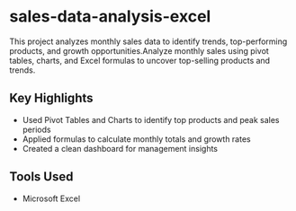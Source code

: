 # sales-data-analysis-excel
This project analyzes monthly sales data to identify trends, top-performing products, and growth opportunities.Analyze monthly sales using pivot tables, charts, and Excel formulas to uncover top-selling products and trends.

## Key Highlights
- Used Pivot Tables and Charts to identify top products and peak sales periods
- Applied formulas to calculate monthly totals and growth rates
- Created a clean dashboard for management insights

## Tools Used
- Microsoft Excel
